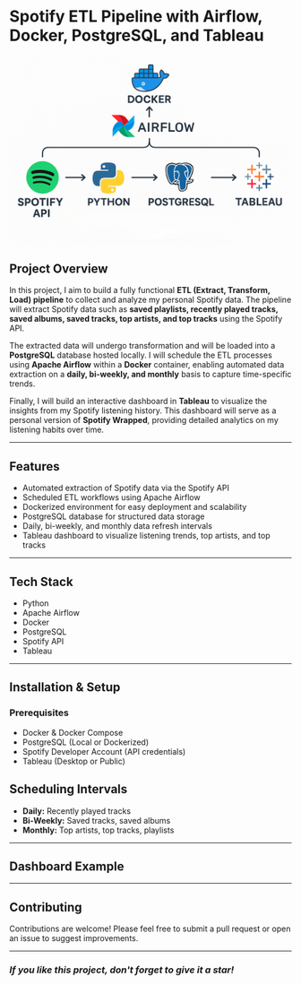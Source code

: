 # Spotify ETL Pipeline with Airflow, Docker, PostgreSQL, and Tableau
![alt text](<ETL Illustration.png>)

## Project Overview

In this project, I aim to build a fully functional **ETL (Extract, Transform, Load) pipeline** to collect and analyze my personal Spotify data. The pipeline will extract Spotify data such as **saved playlists, recently played tracks, saved albums, saved tracks, top artists, and top tracks** using the Spotify API.

The extracted data will undergo transformation and will be loaded into a **PostgreSQL** database hosted locally. I will schedule the ETL processes using **Apache Airflow** within a **Docker** container, enabling automated data extraction on a **daily, bi-weekly, and monthly** basis to capture time-specific trends.

Finally, I will build an interactive dashboard in **Tableau** to visualize the insights from my Spotify listening history. This dashboard will serve as a personal version of **Spotify Wrapped**, providing detailed analytics on my listening habits over time.

---

##  Features

* Automated extraction of Spotify data via the Spotify API
* Scheduled ETL workflows using Apache Airflow
* Dockerized environment for easy deployment and scalability
* PostgreSQL database for structured data storage
* Daily, bi-weekly, and monthly data refresh intervals
* Tableau dashboard to visualize listening trends, top artists, and top tracks

---

##  Tech Stack

*  Python
*  Apache Airflow
*  Docker
*  PostgreSQL
*  Spotify API
*  Tableau

---

##  Installation & Setup

### Prerequisites

* Docker & Docker Compose
* PostgreSQL (Local or Dockerized)
* Spotify Developer Account (API credentials)
* Tableau (Desktop or Public)



##  Scheduling Intervals

* **Daily:** Recently played tracks
* **Bi-Weekly:** Saved tracks, saved albums
* **Monthly:** Top artists, top tracks, playlists

---

##  Dashboard Example



---

##  Contributing

Contributions are welcome! Please feel free to submit a pull request or open an issue to suggest improvements.

---

### *If you like this project, don't forget to give it a star!*
